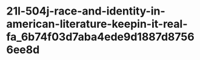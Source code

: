 # 21l-504j-race-and-identity-in-american-literature-keepin-it-real-fa_6b74f03d7aba4ede9d1887d87566ee8d
